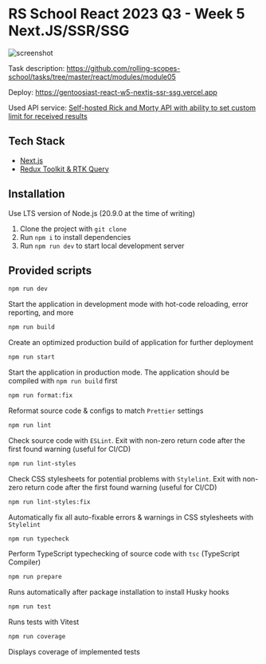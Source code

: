 # RS School React 2023 Q3 - Week 5 Next.JS/SSR/SSG

![screenshot](https://i.imgur.com/YDI5cEH.jpg)

Task description: <https://github.com/rolling-scopes-school/tasks/tree/master/react/modules/module05>

Deploy: <https://gentoosiast-react-w5-nextjs-ssr-ssg.vercel.app>

Used API service: [Self-hosted Rick and Morty API with ability to set custom limit for received results](https://rickandmortyapi-sigma.vercel.app/api/character/)

## Tech Stack

- [Next.js](https://nextjs.org/)
- [Redux Toolkit & RTK Query](https://redux-toolkit.js.org)

## Installation

Use LTS version of Node.js (20.9.0 at the time of writing)

1. Clone the project with `git clone`
2. Run `npm i` to install dependencies
3. Run `npm run dev` to start local development server

## Provided scripts

```sh
npm run dev
```

Start the application in development mode with hot-code reloading, error reporting, and more

```sh
npm run build
```

Create an optimized production build of application for further deployment

```sh
npm run start
```

Start the application in production mode. The application should be compiled with `npm run build` first

```sh
npm run format:fix
```

Reformat source code & configs to match `Prettier` settings

```sh
npm run lint
```

Check source code with `ESLint`. Exit with non-zero return code after the first found warning (useful for CI/CD)

```sh
npm run lint-styles
```

Check CSS stylesheets for potential problems with `Stylelint`. Exit with non-zero return code after the first found warning (useful for CI/CD)

```sh
npm run lint-styles:fix
```

Automatically fix all auto-fixable errors & warnings in CSS stylesheets with `Stylelint`

```sh
npm run typecheck
```

Perform TypeScript typechecking of source code with `tsc` (TypeScript Compiler)

```sh
npm run prepare
```

Runs automatically after package installation to install Husky hooks

```sh
npm run test
```

Runs tests with Vitest

```sh
npm run coverage
```

Displays coverage of implemented tests
